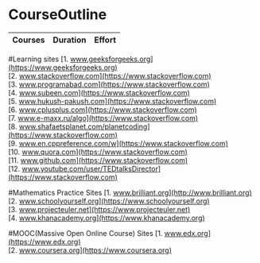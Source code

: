 # CourseOutline

Courses | Duration | Effort
:-- | :--: | :--:
#Learning sites
[1. www.geeksforgeeks.org](https://www.geeksforgeeks.org)  
[2. www.stackoverflow.com](https://www.stackoverflow.com)  
[3. www.programabad.com](https://www.stackoverflow.com)  
[4. www.subeen.com](https://www.stackoverflow.com)  
[5. www.hukush-pakush.com](https://www.stackoverflow.com)  
[6. www.cplusplus.com](https://www.stackoverflow.com)  
[7. www.e-maxx.ru/algo](https://www.stackoverflow.com)  
[8. www.shafaetsplanet.com/planetcoding](https://www.stackoverflow.com)  
[9. www.en.cppreference.com/w](https://www.stackoverflow.com)  
[10. www.quora.com](https://www.stackoverflow.com)  
[11. www.github.com](https://www.stackoverflow.com)  
[12. www.youtube.com/user/TEDtalksDirector](https://www.stackoverflow.com)  

#Mathematics Practice Sites
[1. www.brilliant.org](http://www.brilliant.org)  
[2. www.schoolyourself.org](https://www.schoolyourself.org)  
[3. www.projecteuler.net](https://www.projecteuler.net)  
[4. www.khanacademy.org](https://www.khanacademy.org)  

#MOOC(Massive Open Online Course) Sites
[1. www.edx.org](https://www.edx.org)  
[2. www.coursera.org](https://www.coursera.org)  
